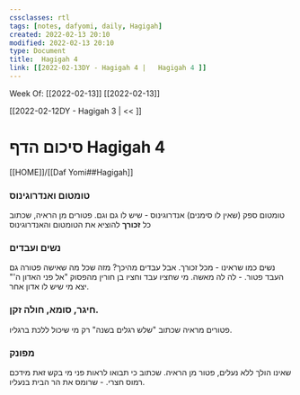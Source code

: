 ```yaml
---
cssclasses: rtl
tags: [notes, dafyomi, daily, Hagigah] 
created: 2022-02-13 20:10
modified: 2022-02-13 20:10
type: Document
title:  Hagigah 4
link: [[2022-02-13DY - Hagigah 4 |   Hagigah 4 ]]
---
```

Week Of: [[2022-02-13]]
[[2022-02-13]]

[[2022-02-12DY - Hagigah 3 | << ]] 

# סיכום הדף  Hagigah 4

[[HOME]]/[[Daf Yomi##Hagigah]]

### טומטום ואנדרוגינוס
טומטום ספק (שאין לו סימנים) אנדרוגינוס - שיש לו גם וגם.
פטורים מן הראיה, שכתוב כל **זכורך** להוציא את הטומטום והאנדרוגינוס
### נשים ועבדים
נשים כמו שראינו - מכל זכורך.
אבל עבדים מהיכך? מזה שכל מה שאישה פטורה גם העבד פטור. - לה לה מאשה.
מי שחציו עבד וחציו בן חורין מהפסוק "אל פני האדון ה'" יצא מי שיש לו אדון אחר.
### חיגר, סומא, חולה זקן.
פטורים מראיה שכתוב "שלש רגלים בשנה" רק מי שיכול ללכת ברגליו.
### מפונק
שאינו הולך ללא נעלים, פטור מן הראיה. שכתוב כי תבואו לראות פני מי בקש זאת מידכם רמוס חצרי. - שרומס את הר הבית בנעליו.
